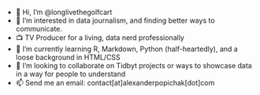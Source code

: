 - 👋 Hi, I’m @longlivethegolfcart
- 👀 I’m interested in data journalism, and finding better ways to communicate.
- 📺 TV Producer for a living, data nerd professionally
- 🌱 I’m currently learning R, Markdown, Python (half-heartedly), and a loose background in HTML/CSS
- 💞️ I’m looking to collaborate on Tidbyt projects or ways to showcase data in a way for people to understand
- 📫 Send me an email: contact[at]alexanderpopichak[dot]com

<!---
longlivethegolfcart/longlivethegolfcart is a ✨ special ✨ repository because its `README.md` (this file) appears on your GitHub profile.
You can click the Preview link to take a look at your changes.
--->
